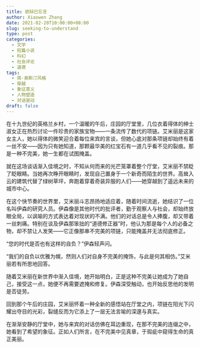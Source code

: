 ```yaml
---
title: 欲辩已忘言
author: Xiaowen Zhang
date: 2021-02-20T10:00:00+08:00
slug: seeking-to-understand
type: post
categories:
  - 文学
  - 短篇小说
  - 科幻
  - 社会评论
  - 道德
tags:
  - 简·奥斯汀风格
  - 穿越
  - 象征意义
  - 人物塑造
  - 对话驱动
draft: false
---
```


在十九世纪的英格兰乡村，一个温暖的午后，庄园的厅堂里，几位衣着得体的绅士淑女正在热烈讨论一件珍贵的家族宝物——一条流传了数代的项链。艾米丽是这家女主人，她以得体的微笑迎合着每位来宾的言谈，但她心底对那条项链却始终有着一丝不安——因为只有她知道，那颗最华美的红宝石有一道几乎看不见的裂痕。那是一种不完美，她一生都在试图掩盖。

就在这场谈话渐入佳境之时，不知从何而来的光芒笼罩着整个厅堂，艾米丽不禁眨了眨眼睛。当她再次睁开眼睛时，发现自己置身于一个新奇而陌生的世界。高耸入云的建筑代替了绿树草坪，奔跑着穿着奇装异服的人们——她穿越到了遥远未来的城市中心。

在这个快节奏的世界里，艾米丽斗志昂扬地适应着，随着时间流逝，她结识了一位名叫伊森的研究人员。伊森像是其他时代的批评者，勤于观察人与社会，却始终放眼全局，以讽喻的方式表达着对现状的不满。他们的对话总是令人捧腹，却又带着一丝刺痛。特别在谈及伊森那笨拙的“道德修正器”时，他认为那是每个人的必备之物，却不禁让人发笑——它正像那串不完美的项链，只能掩盖并无法彻底修正。

“您的时代是否也有这样的自负？”伊森轻声问。

“我们的自负以优雅为幌，然则人们对自身不完美的掩饰，与此是何其相仿。”艾米丽若有所思地回答。

随着艾米丽在新世界中渐入佳境，她开始明白，正是这种不完美让她成为了她自己，接受这一点，她便不再需要遮掩和修复。伊森深受触动，也开始反思他的发明是否徒劳。

回到那个午后的庄园，艾米丽怀着一种全新的感悟站在厅堂之内，项链在阳光下闪耀出夺目的光彩，裂缝反而为它添上了一层无法言喻的深邃与真实。

在渐渐安静的厅堂中，她与来宾的对话仿佛在耳边重现，在那不完美的连缀之中，她看到了希望的象征。正如人们所言，在不完美中见真章，于瑕疵中窥得生命的真正美丽。